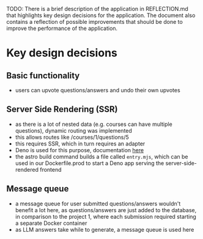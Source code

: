 TODO: There is a brief description of the application in REFLECTION.md that highlights key design decisions for the application. The document also contains a reflection of possible improvements that should be done to improve the performance of the application.

# Key design decisions

## Basic functionality

- users can upvote questions/answers and undo their own upvotes

## Server Side Rendering (SSR)

- as there is a lot of nested data (e.g. courses can have multiple questions), dynamic routing was implemented
- this allows routes like /courses/1/questions/5
- this requires SSR, which in turn requires an adapter
- Deno is used for this purpose, documentation [here](https://github.com/denoland/deno-astro-adapter)
- the astro build command builds a file called `entry.mjs`, which can be used in our Dockerfile.prod to start a Deno app serving the server-side-rendered frontend

## Message queue

- a message queue for user submitted questions/answers wouldn't benefit a lot here, as questions/answers are just added to the database, in comparison to the project 1, where each submission required starting a separate Docker container
- as LLM answers take while to generate, a message queue is used here
